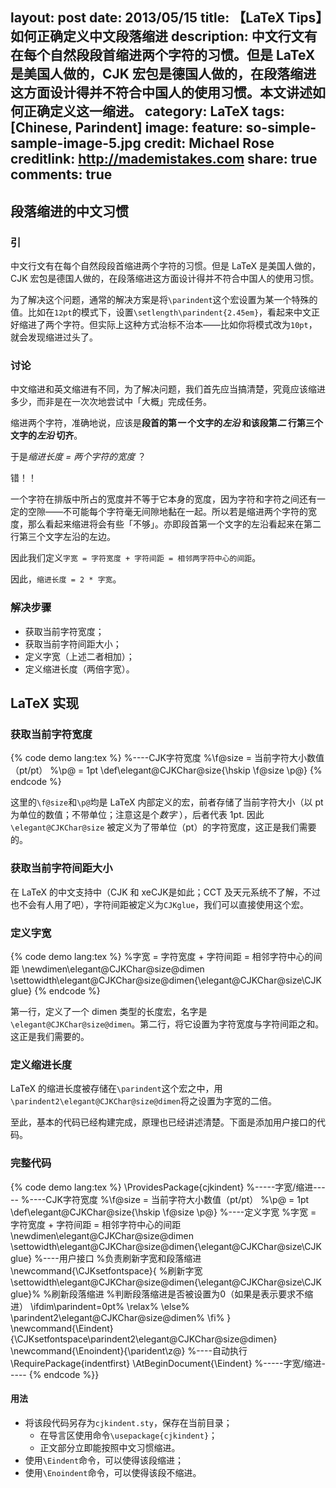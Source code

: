 layout: post
date: 2013/05/15
title: 【LaTeX Tips】如何正确定义中文段落缩进
description: 中文行文有在每个自然段段首缩进两个字符的习惯。但是 LaTeX 是美国人做的，CJK 宏包是德国人做的，在段落缩进这方面设计得并不符合中国人的使用习惯。本文讲述如何正确定义这一缩进。
category: LaTeX
tags: [Chinese, Parindent]
image:
  feature: so-simple-sample-image-5.jpg
  credit: Michael Rose
  creditlink: http://mademistakes.com
share: true
comments: true
---
## 段落缩进的中文习惯

### 引

中文行文有在每个自然段段首缩进两个字符的习惯。但是 LaTeX 是美国人做的，CJK 宏包是德国人做的，在段落缩进这方面设计得并不符合中国人的使用习惯。

为了解决这个问题，通常的解决方案是将`\parindent`这个宏设置为某一个特殊的值。比如在`12pt`的模式下，设置`\setlength\parindent{2.45em}`，看起来中文正好缩进了两个字符。但实际上这种方式治标不治本——比如你将模式改为`10pt`，就会发现缩进过头了。

<!--more-->

### 讨论

中文缩进和英文缩进有不同，为了解决问题，我们首先应当搞清楚，究竟应该缩进多少，而非是在一次次地尝试中「大概」完成任务。

缩进两个字符，准确地说，应该是**段首的第*一* 个文字的*左沿* 和该段第*二* 行第三个文字的*左沿* 切齐**。

于是*缩进长度 = 两个字符的宽度* ？

错！！

一个字符在排版中所占的宽度并不等于它本身的宽度，因为字符和字符之间还有一定的空隙——不可能每个字符毫无间隙地黏在一起。所以若是缩进两个字符的宽度，那么看起来缩进将会有些「不够」。亦即段首第一个文字的左沿看起来在第二行第三个文字左沿的左边。

因此我们定义`字宽 = 字符宽度 + 字符间距 = 相邻两字符中心的间距`。

因此，`缩进长度 = 2 * 字宽`。

### 解决步骤

* 获取当前字符宽度；
* 获取当前字符间距大小；
* 定义字宽（上述二者相加）；
* 定义缩进长度（两倍字宽）。

## LaTeX 实现

### 获取当前字符宽度

{% code demo lang:tex %}
%----CJK字符宽度
%\f@size = 当前字符大小数值（pt/pt）
%\p@ = 1pt
\def\elegant@CJKChar@size{\hskip \f@size \p@}
{% endcode %}

这里的`\f@size`和`\p@`均是 LaTeX 内部定义的宏，前者存储了当前字符大小（以 pt 为单位的数值；不带单位；注意这是个*数字* ），后者代表 1pt. 因此 `\elegant@CJKChar@size` 被定义为了带单位（pt）的字符宽度，这正是我们需要的。

### 获取当前字符间距大小

在 LaTeX 的中文支持中（CJK 和 xeCJK是如此；CCT 及天元系统不了解，不过也不会有人用了吧），字符间距被定义为`CJKglue`，我们可以直接使用这个宏。

### 定义字宽

{% code demo lang:tex %}
%字宽 = 字符宽度 + 字符间距 = 相邻字符中心的间距
\newdimen\elegant@CJKChar@size@dimen
\settowidth\elegant@CJKChar@size@dimen{\elegant@CJKChar@size\CJKglue}
{% endcode %}

第一行，定义了一个 dimen 类型的长度宏，名字是`\elegant@CJKChar@size@dimen`。第二行，将它设置为字符宽度与字符间距之和。这正是我们需要的。

### 定义缩进长度

LaTeX 的缩进长度被存储在`\parindent`这个宏之中，用`\parindent2\elegant@CJKChar@size@dimen`将之设置为字宽的二倍。

至此，基本的代码已经构建完成，原理也已经讲述清楚。下面是添加用户接口的代码。

### 完整代码
{% code demo lang:tex %}
\ProvidesPackage{cjkindent}
%-----字宽/缩进-----
%----CJK字符宽度
%\f@size = 当前字符大小数值（pt/pt）
%\p@ = 1pt
\def\elegant@CJKChar@size{\hskip \f@size \p@}
%----定义字宽
%字宽 = 字符宽度 + 字符间距 = 相邻字符中心的间距
\newdimen\elegant@CJKChar@size@dimen
\settowidth\elegant@CJKChar@size@dimen{\elegant@CJKChar@size\CJKglue}
%----用户接口
%负责刷新字宽和段落缩进
\newcommand{\CJKsetfontspace}{
%刷新字宽
\settowidth\elegant@CJKChar@size@dimen{\elegant@CJKChar@size\CJKglue}%
%刷新段落缩进
%判断段落缩进是否被设置为0（如果是表示要求不缩进）
\ifdim\parindent=0pt%
\relax%
\else%
\parindent2\elegant@CJKChar@size@dimen%
\fi%
}
\newcommand{\Eindent}{\CJKsetfontspace\parindent2\elegant@CJKChar@size@dimen}
\newcommand{\Enoindent}{\parident\z@}
%----自动执行
\RequirePackage{indentfirst}
\AtBeginDocument{\Eindent}
%-----字宽/缩进-----
{% endcode %}}

#### 用法

* 将该段代码另存为`cjkindent.sty`，保存在当前目录；
    * 在导言区使用命令`\usepackage{cjkindent}`；
    * 正文部分立即能按照中文习惯缩进。
* 使用`\Eindent`命令，可以使得该段缩进；
* 使用`\Enoindent`命令，可以使得该段不缩进。
